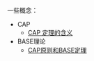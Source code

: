 一些概念：

- CAP
	+ [CAP 定理的含义](http://www.ruanyifeng.com/blog/2018/07/cap.html)
- BASE理论
	+ [CAP原则和BASE定理](https://cloud.tencent.com/developer/article/1414175)